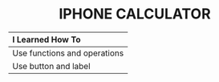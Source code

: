 <h1 align="center">
     IPHONE CALCULATOR
</h1>


| I Learned How To |
| :--- |
| Use functions and operations |
| Use button and label |
